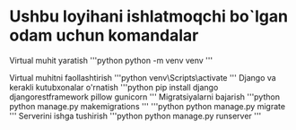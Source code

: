 # Ushbu loyihani ishlatmoqchi bo`lgan odam uchun komandalar

Virtual muhit yaratish
'''python
  python -m venv venv
'''

Virtual muhitni faollashtirish
'''python
venv\Scripts\activate
'''
Django va kerakli kutubxonalar o'rnatish
'''python
pip install django djangorestframework pillow gunicorn
'''
Migratsiyalarni bajarish
'''python
python manage.py makemigrations
'''
'''python
python manage.py migrate
'''
Serverini ishga tushirish
'''python
python manage.py runserver
'''
